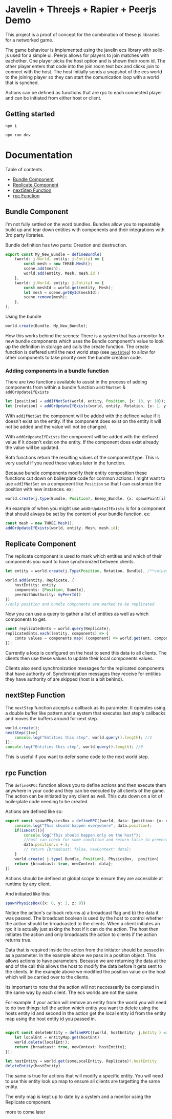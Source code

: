 # Javelin + Threejs + Rapier + Peerjs Demo

This project is a proof of concept for the combination of these js libraries for a networked game.

The game behaviour is implemented using the javelin ecs library with solid-js used for a simple ui. Peerjs allows for players to join matches with eachother. One player picks the host option and is shown their room id. The other player enters that code into the join room text box and clicks join to connect with the host. The host initially sends a snapshot of the ecs world to the joining player so they can start the comunication loop with a world that is synched.

Actions can be defined as functions that are rpc to each connected player and can be initiated from either host or client.


## Getting started

```
npm i
```


```
npm run dev
```

# Documentation

Table of contents

- [Bundle Component](#bundle-component)
- [Replicate Component](#replicate-component)
- [nextStep Function](#nextstep-function)
- [rpc Function](#rpc-function)
## Bundle Component
I'm not fully settled on the word bundles. Bundles allow you to repeatably build up and tear down entities with components and their integrations with 3rd party libraries. 

Bundle definition has two parts: Creation and destruction. 

```typescript
export const My_New_Bundle = defineBundle(
    (world: j.World, entity: j.Entity) => {
        const mesh = new THREE.Mesh();
        scene.add(mesh);
        world.add(entity, Mesh, mesh.id )
    },
    (world: j.World, entity: j.Entity) => {
        const meshId = world.get(entity, Mesh);
        let mesh = scene.getById(meshId);
        scene.remove(mesh);
    },
);
```

Using the bundle

```typescript
world.create(Bundle, My_New_Bundle);
```

How this works behind the scenes: There is a system that has a monitor for new bundle components which uses the Bundle component's value to look up the definition in storage and calls the create function. The create function is deffered until the next world step (see [`nextStep`](##nextStep_Function)) to allow for other components to take priority over the bundle creation code.

### Adding components in a bundle function
There are two functions available to assist in the process of adding components from within a bundle function `addIfNotSet` & `addOrUpdateIfExists`
```typescript
let [position] = addIfNotSet(world, entity, Position, {x: 10, y: 10});
let [rotation] = addOrUpdateIfExists(world, entity, Rotation, {x: 1, y: 0});
```
With `addIfNotSet` the component will be added with the defined value if it doesn't exist on the entity. If the component does exist on the entity it will not be added and the value will not be changed.

With `addOrUpdateIfExists` the component will be added with the defined value if it doesn't exist on the entity. If the component does exist already the value will be updated.

Both functions return the resulting values of the component/type. This is very useful if you need these values later in the function.

Because bundle components modify their entity composition these functions cut down on boilerplate code for common actions. I might want to use `addIfNotSet` on a component like `Position` so that I can customize the position with new instances. ex:
```typescript
world.create(j.type(Bundle, Position), Enemy_Bundle, {x: spawnPoint[i].x, y: spawnPoint[i].y})
```
An example of when you might use `addOrUpdateIfExists` is for a component that should always be set by the content of your bundle function. ex:
```typescript
const mesh = new THREE.Mesh();
addOrUpdateIfExists(world, entity, Mesh, mesh.id);
```


## Replicate Component
The replicate component is used to mark which entities and which of their components you want to have synchronized between clients.

```typescript
let entity = world.create(j.Type(Position, Rotation, Bundle), /**values */);

world.add(entity, Replicate, {
    hostEntity: entity
    components: [Position, Bundle],
    peerWithAuthority: myPeerId()
})
//only position and bundle components are marked to be replicated
```
Now you can use a query to gather a list of entities as well as which components to get.

```typescript
const replicatedEnts = world.query(Replicate);
replicatedEnts.each((entity, components) => {
    conts values = components.map( (component) => world.get(ent, component); );
});
```

Currently a loop is configured on the host to send this data to all clients. The clients then use these values to update their local components values. 

Clients also send synchronization messages for the replicated components that have authority of. Synchronization messages they receive for entities they have authority of are skipped (host is a bit behind).

## nextStep Function

The `nextStep` function accepts a callback as its parameter. It operates using a double buffer like pattern and a system that executes last step's callbacks and moves the buffers around for next step.

```typescript
world.create();
nextStep(()=>{
    console.log("Entities this step", world.query().length); //1
});
console.log("Entities this step", world.query().length); //0
```

This is useful if you want to defer some code to the next world step.

## rpc Function

The `defineRPCc` function allows you to define actions and then execute them anywhere in your code and they can be executed by all clients of the game. The action can be initiated by any client as well. This cuts down on a lot of boilerplate code needing to be created.

Actions are defined like so:
```typescript
export const spawnPhysicsBox = defineRPC((world, data: {position: {x: number, y: number, z: number}}) => {
	console.log("This should happen everywhere", data.position);
	if(isHost()){
    	console.log("This should happen only on the host");
		//host can check for some condition and return false to prevent the action from being rpc
        data.position.x + 1;
		// return {broadcast: false, newContext: data};
	}
	world.create( j.type( Bundle, Position), PhysicsBox,  position)
	return {broadcast: true, newContext: data};
})
```
Actions should be defined at global scope to ensure they are accessible at runtime by any client.

And initiated like this:

```typescript
spawnPhysicsBox({x: 0, y: 3, z: 0})
```

Notice the action's callback returns a) a broadcast flag and b) the data it was passed. The broadcast boolean is used by the host to control whether the action should be broadcasted to the clients. When a client initiates an rpc it is actually just asking the host if it can do the action. The host then initiates the action and only broadcasts the action to clients if the action returns true.

Data that is required inside the action from the initiator should be passed in as a parameter. In the example above we pass in a position object. This allows actions to have parameters. Because we are returning the data at the end of the call this allows the host to modify the data before it gets sent to the clients. In the example above we modified the position value on the host which will be carried over to the clients.

Its important to note that the action will not neccessarily be completed in the same way by each client. The ecs worlds are not the same.

For example if your action will remove an entity from the world you will need to do two things: tell the action which entity you want to delete using the hosts entity id and second in the action get the local entity id from the entity map using the host entity id you passed in. 

```typescript

export const deleteEntity = defineRPC((world, hostEntity: j.Entity ) => {
	let localEnt = entityMap.get(hostEnt)
	world.delete(localEnt!);
	return {broadcast: true, newContext: hostEntity};
});

let hostEntity = world.get(someLocalEntity, Replicate)!.hostEntity
deleteEntity(hostEntity)
```

The same is true for actions that will modify a specific entity. You will need to use this entity look up map to ensure all clients are targetting the same entity.

The enity map is kept up to date by a system and a monitor using the Replicate component. 

more to come later